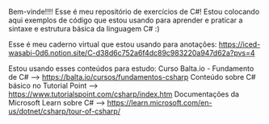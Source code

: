 Bem-vinde!!!! Esse é meu repositório de exercícios de C#! Estou colocando aqui exemplos de código que estou usando para aprender e praticar a sintaxe e estrutura básica da linguagem C# :)

Esse é meu caderno virtual que estou usando para anotações: https://iced-wasabi-0d6.notion.site/C-d38d6c752a6f4dc89c983220a947d62a?pvs=4

Estou usando esses conteúdos para estudo: 
Curso Balta.io - Fundamento de C# --> https://balta.io/cursos/fundamentos-csharp
Conteúdo sobre C# básico no Tutorial Point --> https://www.tutorialspoint.com/csharp/index.htm
Documentações da Microsoft Learn sobre C# --> https://learn.microsoft.com/en-us/dotnet/csharp/tour-of-csharp/
